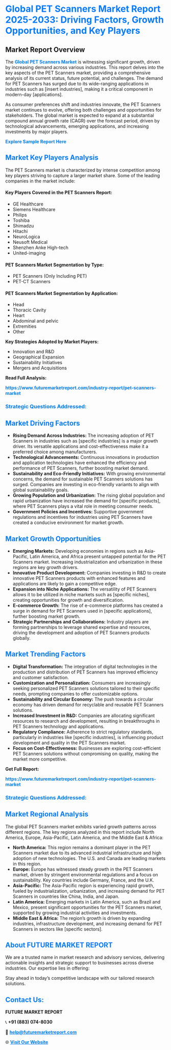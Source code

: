 <h1 style="color: #007BFF;">Global PET Scanners Market Report 2025-2033: Driving Factors, Growth Opportunities, and Key Players</h1>

<section id="overview">
<h2>Market Report Overview</h2>
<p>The <a href="https://www.futuremarketreport.com/industry-report/pet-scanners-market" style="color: #007BFF; text-decoration: none;"><strong>Global PET Scanners Market</strong></a> is witnessing significant growth, driven by increasing demand across various industries. This report delves into the key aspects of the PET Scanners market, providing a comprehensive analysis of its current status, future potential, and challenges. The demand for PET Scanners has surged due to its wide-ranging applications in industries such as [insert industries], making it a critical component in modern-day [applications].</p>
<p>As consumer preferences shift and industries innovate, the PET Scanners market continues to evolve, offering both challenges and opportunities for stakeholders. The global market is expected to expand at a substantial compound annual growth rate (CAGR) over the forecast period, driven by technological advancements, emerging applications, and increasing investments by major players.</p>
</section>

<section id="overview">
<p><a href="https://www.futuremarketreport.com/request-sample/reportId=51756" style="color: #007BFF; text-decoration: none;"><strong>Explore Sample Report Here</strong></a></p>
</section>

<section id="key-players">
<h2 style="color: #007BFF;">Market Key Players Analysis</h2>
<p>The PET Scanners market is characterized by intense competition among key players striving to capture a larger market share. Some of the leading companies in the market include:</p>
<h4>Key Players Covered in the PET Scanners Report:</h4>
<ul><li>GE Healthcare</li><li>Siemens Healthcare</li><li>Philips</li><li>Toshiba</li><li>Shimadzu</li><li>Hitachi</li><li>NeuroLogica</li><li>Neusoft Medical</li><li>Shenzhen Anke High-tech</li><li>United-imaging</li></ul>
<h4>PET Scanners Market Segmentation by Type:</h4>
<ul><li>PET Scanners (Only Including PET)</li><li>PET-CT Scanners</li></ul>

<h4>PET Scanners Market Segmentation by Application:</h4>
<ul><li>Head</li><li>Thoracic Cavity</li><li>Heart</li><li>Abdominal and pelvic</li><li>Extremities</li><li>Other</li></ul>
<p><strong>Key Strategies Adopted by Market Players:</strong></p>
<ul>
<li>Innovation and R&D</li>
<li>Geographical Expansion</li>
<li>Sustainability Initiatives</li>
<li>Mergers and Acquisitions</li>
</ul>
</section>

<section>
<p><strong>Read Full Analysis: </strong></p><a href="https://www.futuremarketreport.com/industry-report/pet-scanners-market" style="color: #007BFF; text-decoration: none;"><strong>https://www.futuremarketreport.com/industry-report/pet-scanners-market</strong></a>
<h3 style="color: #007BFF;">Strategic Questions Addressed:</h3>
</section>

<section id="driving-factors">
<h2 style="color: #007BFF;">Market Driving Factors</h2>
<ul>
<li><strong>Rising Demand Across Industries:</strong> The increasing adoption of PET Scanners in industries such as [specific industries] is a major growth driver. Its versatile applications and cost-effectiveness make it a preferred choice among manufacturers.</li>
<li><strong>Technological Advancements:</strong> Continuous innovations in production and application technologies have enhanced the efficiency and performance of PET Scanners, further boosting market demand.</li>
<li><strong>Sustainability and Eco-Friendly Initiatives:</strong> With growing environmental concerns, the demand for sustainable PET Scanners solutions has surged. Companies are investing in eco-friendly variants to align with global sustainability goals.</li>
<li><strong>Growing Population and Urbanization:</strong> The rising global population and rapid urbanization have increased the demand for [specific products], where PET Scanners plays a vital role in meeting consumer needs.</li>
<li><strong>Government Policies and Incentives:</strong> Supportive government regulations and incentives for industries using PET Scanners have created a conducive environment for market growth.</li>
</ul>
</section>

<section id="growth-opportunities">
<h2 style="color: #007BFF;">Market Growth Opportunities</h2>
<ul>
<li><strong>Emerging Markets:</strong> Developing economies in regions such as Asia-Pacific, Latin America, and Africa present untapped potential for the PET Scanners market. Increasing industrialization and urbanization in these regions are key growth drivers.</li>
<li><strong>Innovative Product Development:</strong> Companies investing in R&D to create innovative PET Scanners products with enhanced features and applications are likely to gain a competitive edge.</li>
<li><strong>Expansion into Niche Applications:</strong> The versatility of PET Scanners allows it to be utilized in niche markets such as [specific niches], creating opportunities for growth and diversification.</li>
<li><strong>E-commerce Growth:</strong> The rise of e-commerce platforms has created a surge in demand for PET Scanners used in [specific applications], further boosting market growth.</li>
<li><strong>Strategic Partnerships and Collaborations:</strong> Industry players are forming partnerships to leverage shared expertise and resources, driving the development and adoption of PET Scanners products globally.</li>
</ul>
</section>

<section id="trending-factors">
<h2 style="color: #007BFF;">Market Trending Factors</h2>
<ul>
<li><strong>Digital Transformation:</strong> The integration of digital technologies in the production and distribution of PET Scanners has improved efficiency and customer satisfaction.</li>
<li><strong>Customization and Personalization:</strong> Consumers are increasingly seeking personalized PET Scanners solutions tailored to their specific needs, prompting companies to offer customizable options.</li>
<li><strong>Sustainability and Circular Economy:</strong> The push towards a circular economy has driven demand for recyclable and reusable PET Scanners solutions.</li>
<li><strong>Increased Investment in R&D:</strong> Companies are allocating significant resources to research and development, resulting in breakthroughs in PET Scanners technology and applications.</li>
<li><strong>Regulatory Compliance:</strong> Adherence to strict regulatory standards, particularly in industries like [specific industries], is influencing product development and quality in the PET Scanners market.</li>
<li><strong>Focus on Cost-Effectiveness:</strong> Businesses are exploring cost-efficient PET Scanners solutions without compromising on quality, making the market more competitive.</li>
</ul>
</section>

<section>
<p><strong>Get Full Report: </strong></p><a href="https://www.futuremarketreport.com/industry-report/pet-scanners-market" style="color: #007BFF; text-decoration: none;"><strong>https://www.futuremarketreport.com/industry-report/pet-scanners-market</strong></a>
<h3 style="color: #007BFF;">Strategic Questions Addressed:</h3>
</section>


<section id="regional-analysis">
<h2 style="color: #007BFF;">Market Regional Analysis</h2>
<p>The global PET Scanners market exhibits varied growth patterns across different regions. The key regions analyzed in this report include North America, Europe, Asia-Pacific, Latin America, and the Middle East & Africa:</p>
<ul>
<li><strong>North America:</strong> This region remains a dominant player in the PET Scanners market due to its advanced industrial infrastructure and high adoption of new technologies. The U.S. and Canada are leading markets in this region.</li>
<li><strong>Europe:</strong> Europe has witnessed steady growth in the PET Scanners market, driven by stringent environmental regulations and a focus on sustainability. Key countries include Germany, France, and the U.K.</li>
<li><strong>Asia-Pacific:</strong> The Asia-Pacific region is experiencing rapid growth, fueled by industrialization, urbanization, and increasing demand for PET Scanners in countries like China, India, and Japan.</li>
<li><strong>Latin America:</strong> Emerging markets in Latin America, such as Brazil and Mexico, present significant opportunities for the PET Scanners market, supported by growing industrial activities and investments.</li>
<li><strong>Middle East & Africa:</strong> The region’s growth is driven by expanding industries, infrastructure development, and increasing demand for PET Scanners in sectors like [specific sectors].</li>
</ul>
</section>

<footer>
<h2 style="color: #007BFF;">About FUTURE MARKET REPORT</h2>
<p>We are a trusted name in market research and advisory services, delivering actionable insights and strategic support to businesses across diverse industries. Our expertise lies in offering:</p>

<p>Stay ahead in today’s competitive landscape with our tailored research solutions.</p>

<h2 style="color: #007BFF;">Contact Us:</h2>
<p><strong>FUTURE MARKET REPORT</strong></p>
<p>📞 <strong>+91 (883) 074-8030</strong></p>
<p>📧 <strong><a href="mailto:help@futuremarketreport.com" style="color: #007BFF;">help@futuremarketreport.com</a></strong></p>
<p>🌐 <strong><a href="https://www.futuremarketreport.com/" style="color: #007BFF;">Visit Our Website</a></strong></p>
</footer>